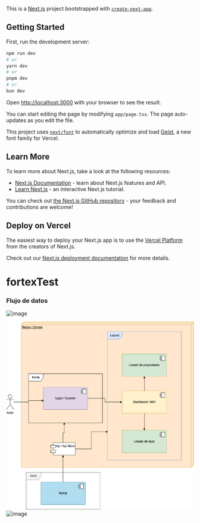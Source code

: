 This is a [Next.js](https://nextjs.org) project bootstrapped with [`create-next-app`](https://nextjs.org/docs/app/api-reference/cli/create-next-app).

## Getting Started

First, run the development server:

```bash
npm run dev
# or
yarn dev
# or
pnpm dev
# or
bun dev
```

Open [http://localhost:3000](http://localhost:3000) with your browser to see the result.

You can start editing the page by modifying `app/page.tsx`. The page auto-updates as you edit the file.

This project uses [`next/font`](https://nextjs.org/docs/app/building-your-application/optimizing/fonts) to automatically optimize and load [Geist](https://vercel.com/font), a new font family for Vercel.

## Learn More

To learn more about Next.js, take a look at the following resources:

- [Next.js Documentation](https://nextjs.org/docs) - learn about Next.js features and API.
- [Learn Next.js](https://nextjs.org/learn) - an interactive Next.js tutorial.

You can check out [the Next.js GitHub repository](https://github.com/vercel/next.js) - your feedback and contributions are welcome!

## Deploy on Vercel

The easiest way to deploy your Next.js app is to use the [Vercel Platform](https://vercel.com/new?utm_medium=default-template&filter=next.js&utm_source=create-next-app&utm_campaign=create-next-app-readme) from the creators of Next.js.

Check out our [Next.js deployment documentation](https://nextjs.org/docs/app/building-your-application/deploying) for more details.
# fortexTest


### Flujo de datos
![image]([[https://github.com/Dwan13/fortexTest/blob/main/Flujo.drawio.png](https://github.com/Dwan13/fortexTest/blob/main/ER.png)](https://github.com/Dwan13/fortexTest/blob/main/Arquitectura.drawio.png))

![image](https://github.com/Dwan13/fortexTest/blob/main/Flujo.drawio.png)
![image]([https://github.com/Dwan13/fortexTest/blob/main/Flujo.drawio.png](https://github.com/Dwan13/fortexTest/blob/main/ER.png))
